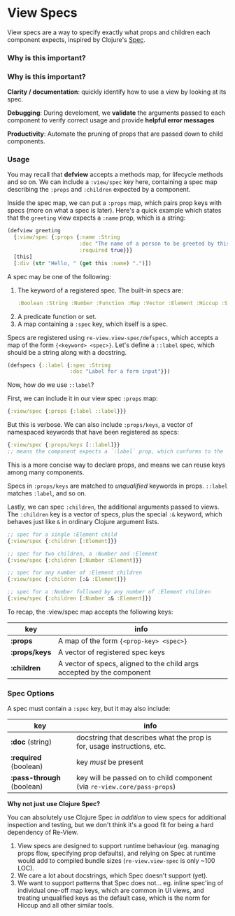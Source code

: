 # View Specs

View specs are a way to specify exactly what props and children each component expects, inspired by Clojure's [Spec](https://clojure.org/about/spec).

### Why is this important?

### Why is this important?

**Clarity / documentation**: quickly identify how to use a view by looking at its spec.

**Debugging**: During develoment, we __validate__ the arguments passed to each component to verify correct usage and provide **helpful error messages**

**Productivity**: Automate the pruning of props that are passed down to child components.

### Usage

You may recall that **defview** accepts a methods map, for lifecycle methods and so on. We can include a `:view/spec` key here, containing a spec map describing the `:props` and `:children` expected by a component.

Inside the spec map, we can put a `:props` map, which pairs prop keys with specs (more on what a spec is later). Here's a quick example which states that the `greeting` view expects a `:name` prop, which is a string:

```clj
(defview greeting
  {:view/spec {:props {:name :String
                       :doc "The name of a person to be greeted by this component."
                       :required true}}}
  [this]
  [:div (str "Hello, " (get this :name) ".")])
```

A spec may be one of the following:

1. The keyword of a registered spec. The built-in specs are:
   ```clj
   :Boolean :String :Number :Function :Map :Vector :Element :Hiccup :SVG :Object :Keyword
   ```
2. A predicate function or set.
3. A map containing a `:spec` key, which itself is a spec.

Specs are registered using `re-view.view-spec/defspecs`, which accepts a map of the form `{<keyword> <spec>}`. Let's define a `::label` spec, which should be a string along with a docstring.

```clj
(defspecs {::label {:spec :String
                    :doc "Label for a form input"}})
```

Now, how do we use `::label`?

First, we can include it in our view spec `:props` map:

```clj
{:view/spec {:props {:label ::label}}}
```

But this is verbose. We can also include `:props/keys`, a vector of namespaced keywords that have been registered as specs:

```clj
{:view/spec {:props/keys [::label]}}
;; means the component expects a `:label` prop, which conforms to the `::label` spec
```

This is a more concise way to declare props, and means we can reuse keys among many components.

Specs in `:props/keys` are matched to _unqualified_ keywords in props. `::label` matches `:label`, and so on.

Lastly, we can spec `:children`, the additional arguments passed to views. The `:children` key is a vector of specs, plus the special `:&` keyword, which behaves just like `&` in ordinary Clojure argument lists.

```clj
;; spec for a single :Element child
{:view/spec {:children [:Element]}}

;; spec for two children, a :Number and :Element
{:view/spec {:children [:Number :Element]}}

;; spec for any number of :Element children
{:view/spec {:children [:& :Element]}}

;; spec for a :Number followed by any number of :Element children
{:view/spec {:children [:Number :& :Element]}}
```

To recap, the :view/spec map accepts the following keys:

| key | info |
| --- | --- |
| **:props** | A map of the form `{<prop-key> <spec>}` |
| **:props/keys** | A vector of registered spec keys |
| **:children** | A vector of specs, aligned to the child args accepted by the component |

### Spec Options

A spec must contain a `:spec` key, but it may also include:

| key | info |
| --- | --- |
| **:doc** (string) | docstring that describes what the prop is for, usage instructions, etc. |
| **:required** (boolean) | key *must* be present |
| **:pass-through** (boolean) | key will be passed on to child component (via `re-view.core/pass-props`)|



**Why not just use Clojure Spec?**

You can absolutely use Clojure Spec _in addition_ to view specs for additional inspection and testing, but we don't think it's a good fit for being a hard dependency of Re-View.

1. View specs are designed to support runtime behaviour (eg. managing props flow, specifying prop defaults), and relying on Spec at runtime would add to compiled bundle sizes (`re-view.view-spec` is only ~100 LOC).
2. We care a lot about docstrings, which Spec doesn't support (yet).
3. We want to support patterns that Spec does not... eg. inline spec'ing of individual one-off map keys, which are common in UI views, and treating unqualified keys as the default case, which is the norm for Hiccup and all other similar tools.
